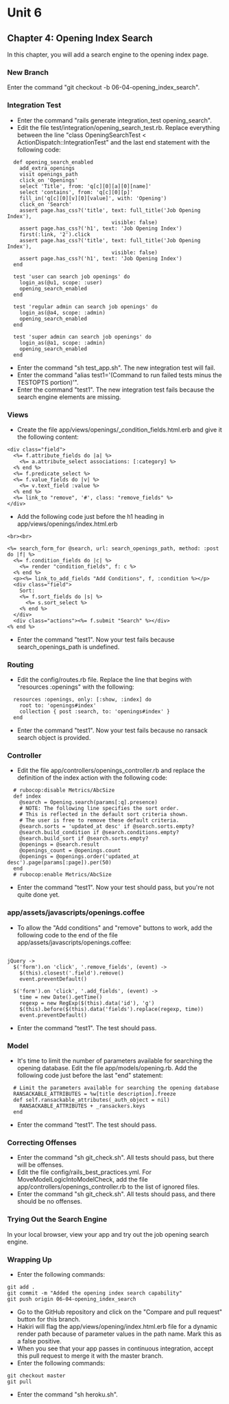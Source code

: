 # Unit 6
## Chapter 4: Opening Index Search

In this chapter, you will add a search engine to the opening index page.

### New Branch
Enter the command "git checkout -b 06-04-opening_index_search".

### Integration Test
* Enter the command "rails generate integration_test opening_search".
* Edit the file test/integration/opening_search_test.rb.  Replace everything between the line "class OpeningSearchTest < ActionDispatch::IntegrationTest" and the last end statement with the following code:
```
  def opening_search_enabled
    add_extra_openings
    visit openings_path
    click_on 'Openings'
    select 'Title', from: 'q[c][0][a][0][name]'
    select 'contains', from: 'q[c][0][p]'
    fill_in('q[c][0][v][0][value]', with: 'Opening')
    click_on 'Search'
    assert page.has_css?('title', text: full_title('Job Opening Index'),
                                  visible: false)
    assert page.has_css?('h1', text: 'Job Opening Index')
    first(:link, '2').click
    assert page.has_css?('title', text: full_title('Job Opening Index'),
                                  visible: false)
    assert page.has_css?('h1', text: 'Job Opening Index')
  end

  test 'user can search job openings' do
    login_as(@u1, scope: :user)
    opening_search_enabled
  end

  test 'regular admin can search job openings' do
    login_as(@a4, scope: :admin)
    opening_search_enabled
  end

  test 'super admin can search job openings' do
    login_as(@a1, scope: :admin)
    opening_search_enabled
  end
```
* Enter the command "sh test_app.sh".  The new integration test will fail.
* Enter the command "alias test1='(Command to run failed tests minus the TESTOPTS portion)'".
* Enter the command "test1".  The new integration test fails because the search engine elements are missing.

### Views
* Create the file app/views/openings/_condition_fields.html.erb and give it the following content:
```
<div class="field">
  <%= f.attribute_fields do |a| %>
    <%= a.attribute_select associations: [:category] %>
  <% end %>
  <%= f.predicate_select %>
  <%= f.value_fields do |v| %>
    <%= v.text_field :value %>
  <% end %>
  <%= link_to "remove", '#', class: "remove_fields" %>
</div>
```
* Add the following code just before the h1 heading in app/views/openings/index.html.erb
```
<br><br>

<%= search_form_for @search, url: search_openings_path, method: :post do |f| %>
  <%= f.condition_fields do |c| %>
    <%= render "condition_fields", f: c %>
  <% end %>
  <p><%= link_to_add_fields "Add Conditions", f, :condition %></p>
  <div class="field">
    Sort:
    <%= f.sort_fields do |s| %>
      <%= s.sort_select %>
    <% end %>
  </div>
  <div class="actions"><%= f.submit "Search" %></div>
<% end %>
```
* Enter the command "test1".  Now your test fails because search_openings_path is undefined.

### Routing
* Edit the config/routes.rb file.  Replace the line that begins with "resources :openings" with the following:
```
  resources :openings, only: [:show, :index] do
    root to: 'openings#index'
    collection { post :search, to: 'openings#index' }
  end
```
* Enter the command "test1". Now your test fails because no ransack search object is provided.

### Controller
* Edit the file app/controllers/openings_controller.rb and replace the definition of the index action with the following code:
```
  # rubocop:disable Metrics/AbcSize
  def index
    @search = Opening.search(params[:q].presence)
    # NOTE: The following line specifies the sort order.
    # This is reflected in the default sort criteria shown.
    # The user is free to remove these default criteria.
    @search.sorts = 'updated_at desc' if @search.sorts.empty?
    @search.build_condition if @search.conditions.empty?
    @search.build_sort if @search.sorts.empty?
    @openings = @search.result
    @openings_count = @openings.count
    @openings = @openings.order('updated_at desc').page(params[:page]).per(50)
  end
  # rubocop:enable Metrics/AbcSize
```
* Enter the command "test1".  Now your test should pass, but you're not quite done yet.

### app/assets/javascripts/openings.coffee
* To allow the "Add conditions" and "remove" buttons to work, add the following code to the end of the file app/assets/javascripts/openings.coffee:
```

jQuery ->
  $('form').on 'click', '.remove_fields', (event) ->
    $(this).closest('.field').remove()
    event.preventDefault()

  $('form').on 'click', '.add_fields', (event) ->
    time = new Date().getTime()
    regexp = new RegExp($(this).data('id'), 'g')
    $(this).before($(this).data('fields').replace(regexp, time))
    event.preventDefault()
```
* Enter the command "test1".  The test should pass.

### Model
* It's time to limit the number of parameters available for searching the opening database.  Edit the file app/models/opening.rb.  Add the following code just before the last "end" statement:
```
  # Limit the parameters available for searching the opening database
  RANSACKABLE_ATTRIBUTES = %w[title description].freeze
  def self.ransackable_attributes(_auth_object = nil)
    RANSACKABLE_ATTRIBUTES + _ransackers.keys
  end
```
* Enter the command "test1".  The test should pass.

### Correcting Offenses
* Enter the command "sh git_check.sh".  All tests should pass, but there will be offenses.
* Edit the file config/rails_best_practices.yml.  For MoveModelLogicIntoModelCheck, add the file app/controllers/openings_controller.rb to the list of ignored files.
* Enter the command "sh git_check.sh".  All tests should pass, and there should be no offenses.

### Trying Out the Search Engine
In your local browser, view your app and try out the job opening search engine.

### Wrapping Up
* Enter the following commands:
```
git add .
git commit -m "Added the opening index search capability"
git push origin 06-04-opening_index_search
```
* Go to the GitHub repository and click on the "Compare and pull request" button for this branch.
* Hakiri will flag the app/views/opening/index.html.erb file for a dynamic render path because of parameter values in the path name.  Mark this as a false positive.
* When you see that your app passes in continuous integration, accept this pull request to merge it with the master branch.
* Enter the following commands:
```
git checkout master
git pull
```
* Enter the command "sh heroku.sh".
